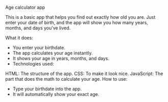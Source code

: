 Age calculator app

This is a basic app that helps you find out exactly how old you are. Just enter your date of birth, and the app will show you how many years, months, and days you've lived.

What it does:

- You enter your birthdate.
- The app calculates your age instantly.
- It shows your age in years, months, and days.
- Technologies used:

HTML: The structure of the app.
CSS: To make it look nice.
JavaScript: The part that does the math to calculate your age.
How to use:

- Type your birthdate into the app.
- It will automatically show your exact age.
